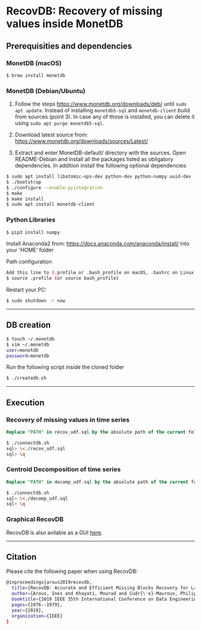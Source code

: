 # RecovDB: Recovery of missing values inside MonetDB

## Prerequisities and dependencies

### MonetDB (macOS)

``` bash 
$ brew install monetdb
```

### MonetDB (Debian/Ubuntu)

1. Follow the steps https://www.monetdb.org/downloads/deb/ until `sudo apt update`. Instead of installing `monetdb5-sql` and `monetdb-client` build from sources (point 3).
In case any of those is installed, you can delete it using `sudo apt purge monetdb5-sql`.

2. Download latest source from: https://www.monetdb.org/downloads/sources/Latest/

3. Extract and enter MonetDB-default/ directory with the sources. Open README-Debian and install all the packages listed as obligatory dependencies. In addition install the following optional dependencies:

``` bash 
$ sudo apt install libatomic-ops-dev python-dev python-numpy uuid-dev
$ ./bootstrap
$ ./configure --enable-pyintegration
$ make
$ make install
$ sudo apt install monetdb-client
```

### Python Libraries

``` bash 
$ pip3 install numpy
```

Install Anaconda2 from: https://docs.anaconda.com/anaconda/install/ into your 'HOME' folder

Path configuration 

``` bash 
Add this line to (.profile or .bash_profile on macOS, .bashrc on Linux): export PYTHONPATH="${PYTHONPATH}:'HOME'/anaconda2/lib/python2.7/site-packages/"
$ source .profile (or source bash_profile)
```
 
Restart your PC:

``` bash 
$ sudo shutdown -r now
```
___

## DB creation


``` bash 
$ touch ~/.monetdb
$ vim ~/.monetdb
user=monetdb
password=monetdb
```
Run the following script inside the cloned folder

``` bash 
$ ./createdb.sh
```
___

## Execution

### Recovery of missing values in time series


``` sql
Replace "PATH" in recov_udf.sql by the absolute path of the current folder
```


``` bash
$ ./connectdb.sh
sql> \<./recov_udf.sql
sql> \q
```

### Centroid Decomposition of time series


``` sql
Replace "PATH" in decomp_udf.sql by the absolute path of the current folder
```


``` bash
$ ./connectdb.sh
sql> \<./decomp_udf.sql
sql> \q
```

### Graphical RecovDB

RecovDB is also avilable as a GUI [here](http://revival.exascale.info/recovery/recovdb.php).
___

## Citation

Please cite the following paper when using RecovDB:
``` bash
@inproceedings{arous2019recovdb,
  title={RecovDB: Accurate and Efficient Missing Blocks Recovery for Large Time Series},
  author={Arous, Ines and Khayati, Mourad and Cudr{\'e}-Mauroux, Philippe and Zhang, Ying and Kersten, Martin and Stalinlov, Svetlin},
  booktitle={2019 IEEE 35th International Conference on Data Engineering (ICDE)},
  pages={1976--1979},
  year={2019},
  organization={IEEE}
}
```
